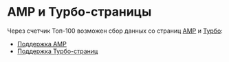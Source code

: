 # AMP и Турбо-страницы

Через счетчик Топ-100 возможен сбор данных со страниц [AMP](https://amp.dev) и [Турбо](https://yandex.ru/dev/turbo/doc/concepts/index.html):

* [Поддержка AMP](podderzhka-amp.md)
* [Поддержка Турбо-страниц](podderzhka-turbo-stranic.md)
